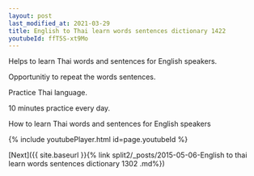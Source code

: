 ```yaml
---
layout: post
last_modified_at: 2021-03-29
title: English to Thai learn words sentences dictionary 1422 
youtubeId: ffT5S-xt9Mo
---
```

 
 
Helps to learn Thai words and sentences for English speakers.

Opportunitiy to repeat the words sentences. 

Practice Thai language. 
 
10 minutes practice every day. 
 
How to learn Thai words and sentences for English speakers 
 
{% include youtubePlayer.html id=page.youtubeId %}
 
 
[Next]({{ site.baseurl }}{% link  split2/_posts/2015-05-06-English to thai learn words sentences dictionary 1302 .md%})
 

